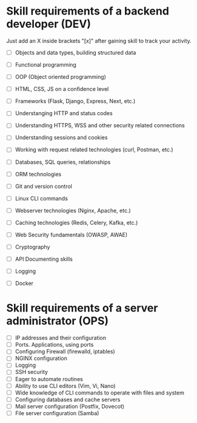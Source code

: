 # Skill requirements of a backend developer (DEV)

Just add an X inside brackets "[x]" after gaining skill to track your activity.

* [ ] Objects and data types, building structured data
* [ ] Functional programming
* [ ] OOP (Object oriented programming)
* [ ] HTML, CSS, JS on a confidence level
* [ ] Frameworks (Flask, Django, Express, Next, etc.)
* [ ] Understanging HTTP and status codes
* [ ] Understanding HTTPS, WSS and other security related connections
* [ ] Understanding sessions and cookies
* [ ] Working with request related technologies (curl, Postman, etc.)
* [ ] Databases, SQL queries, relationships
* [ ] ORM technologies
* [ ] Git and version control
* [ ] Linux CLI commands
* [ ] Webserver technologies (Nginx, Apache, etc.)
* [ ] Caching technologies (Redis, Celery, Kafka, etc.)
* [ ] Web Security fundamentals (OWASP, AWAE)
* [ ] Cryptography
* [ ] API Documenting skills
* [ ] Logging
* [ ] Docker


# Skill requirements of a server administrator (OPS)

* [ ] IP addresses and their configuration
* [ ] Ports. Applications, using ports
* [ ] Configuring Firewall (firewalld, iptables)
* [ ] NGINX configuration
* [ ] Logging
* [ ] SSH security
* [ ] Eager to automate routines
* [ ] Ability to use CLI editors (Vim, Vi, Nano)
* [ ] Wide knowledge of CLI commands to operate with files and system
* [ ] Configuring databases and cache servers
* [ ] Mail server configuration (Postfix, Dovecot)
* [ ] File server configuration (Samba)